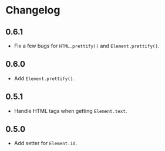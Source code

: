 # Changelog

## 0.6.1

- Fix a few bugs for `HTML.prettify()` and `Element.prettify()`.

## 0.6.0

- Add `Element.prettify()`.

## 0.5.1

- Handle HTML tags when getting `Element.text`.

## 0.5.0

- Add setter for `Element.id`.
